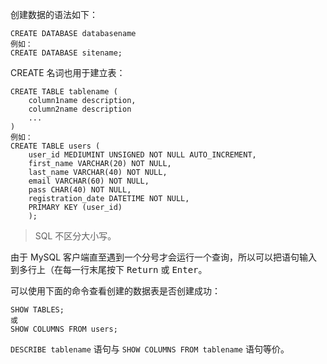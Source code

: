 创建数据的语法如下：

```
CREATE DATABASE databasename
例如：
CREATE DATABASE sitename;
```

CREATE 名词也用于建立表：

```
CREATE TABLE tablename (
    column1name description,
    column2name description
    ...
)
例如：
CREATE TABLE users (
    user_id MEDIUMINT UNSIGNED NOT NULL AUTO_INCREMENT,
    first_name VARCHAR(20) NOT NULL,
    last_name VARCHAR(40) NOT NULL,
    email VARCHAR(60) NOT NULL,
    pass CHAR(40) NOT NULL,
    registration_date DATETIME NOT NULL,
    PRIMARY KEY (user_id)
    );
```

> SQL 不区分大小写。

由于 MySQL 客户端直至遇到一个分号才会运行一个查询，所以可以把语句输入到多行上（在每一行末尾按下 <kbd>Return</kbd> 或 <kbd>Enter</kbd>。

可以使用下面的命令查看创建的数据表是否创建成功：

```
SHOW TABLES;
或
SHOW COLUMNS FROM users;
```

`DESCRIBE tablename` 语句与 `SHOW COLUMNS FROM tablename` 语句等价。


